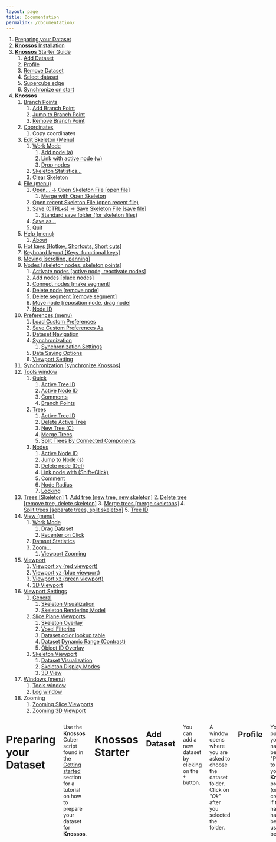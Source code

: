 ```yaml
---
layout: page
title: Documentation
permalink: /documentation/
---
```

<div class="row">
<aside class="three columns sidebar">

1.  [Preparing your Dataset](#preparing-your-dataset)
2.  [**Knossos** Installation](#knossos-installation)
3.  [**Knossos** Starter Guide]()
    1.  [Add Dataset]()
    2.  [Profile]()
    3.  [Remove Dataset]()
    4.  [Select dataset]()
    5.  [Supercube edge]()
    6.  [Synchronize on start]()
4.  **Knossos**
    1.  [Branch Points]()
        1.  [Add Branch Point]()
        2.  [Jump to Branch Point]()
        3.  [Remove Branch Point]()
    2.  [Coordinates]()
        1.  Copy coordinates
    3.  [Edit Skeleton (Menu)]()
        1.  [Work Mode]()
            1.  [Add node (a)]()
            2.  [Link with active node (w)]()
            3.  [Drop nodes]()
        2.  [Skeleton Statistics...]()
        3.  [Clear Skeleton]()
    4.  [File (menu)]()
        1.  [Open... -> Open Skeleton File [open file]]()
            1.  [Merge with Open Skeleton]()
        2.  [Open recent Skeleton File (open recent file)]()
        3.  [Save (CTRL+s) -> Save Skeleton File [save file]]()
            1.  [Standard save folder (for skeleton files)]()
        4.  [Save as...]()
        5.  [Quit]()
    5.  [Help (menu)]()
        1.  [About]()
    6.  [Hot keys [Hotkey, Shortcuts, Short cuts]]()
    7.  [Keyboard layout [Keys, functional keys]]()
    8.  [Moving [scrolling, panning]]()
    9.  [Nodes [skeleton nodes, skeleton points]]()
        1.  [Activate nodes [active node, reactivate nodes]]()
        2.  [Add nodes [place nodes]]()
        3.  [Connect nodes [make segment]]()
        4.  [Delete node [remove node]]()
        5.  [Delete segment [remove segment]]()
        6.  [Move node [reposition node, drag node]]()
        7.  [Node ID]()
    10. [Preferences (menu)]()
        1.  [Load Custom Preferences]()
        2.  [Save Custom Preferences As]()
        3.  [Dataset Navigation]()
        4.  [Synchronization]()
            1.  [Synchronization Settings]()
        5.  [Data Saving Options]()
        6.  [Viewport Setting]()
    11. [Synchronization [synchronize Knossos]]()
    12. [Tools window]()
        1.  [Quick]()
            1.  [Active Tree ID]()
            2.  [Active Node ID]()
            3.  [Comments]()
            4.  [Branch Points]()
        2.  [Trees]()
            1.  [Active Tree ID]()
            2.  [Delete Active Tree]()
            3.  [New Tree (C)]()
            4.  [Merge Trees]()
            5.  [Split Trees By Connected Components]()
        3.  [Nodes]()
            1.  [Active Node ID]()
            2.  [Jump to Node (s)]()
            3.  [Delete node (Del)]()
            4.  [Link node with (Shift+Click)]()
            5.  [Comment]()
            6.  [Node Radius]()
            7.  [Locking]()
    13.  [Trees [Skeleton]]()
        1.  [Add tree [new tree, new skeleton]]()
        2.  [Delete tree [remove tree, delete skeleton]]()
        3.  [Merge trees [merge skeletons]]()
        4.  [Split trees [separate trees, split skeleton]]()
        5.  [Tree ID]()
    14. [View (menu)]()
        1.  [Work Mode]()
            1. [Drag Dataset]()
            2. [Recenter on Click]()
        2.  [Dataset Statistics]()
        3.  [Zoom...]()
            1.  [Viewport Zooming]()
    15. [Viewport]()
        1.  [Viewport xy (red viewport)]()
        2.  [Viewport yz (blue viewport)]()
        3.  [Viewport xz (green viewport)]()
        4.  [3D Viewport]()
    16. [Viewport Settings]()
        1.  [General]()
            1.  [Skeleton Visualization]()
            2.  [Skeleton Rendering Model]()
        2.  [Slice Plane Viewports]()
            1.  [Skeleton Overlay]()
            2.  [Voxel Filtering]()
            3.  [Dataset color lookup table]()
            4.  [Dataset Dynamic Range (Contrast)]()
            5.  [Object ID Overlay]()
        3.  [Skeleton Viewport]()
            1.  [Dataset Visualization]()
            2.  [Skeleton Display Modes]()
            3.  [3D View]()
    17. [Windows (menu)]()
        1.  [Tools window]()
        2.  [Log window]()
    18. Zooming
        1.  [Zooming Slice Viewports]()
        2.  [Zooming 3D Viewport]()
</aside>


<div class="nine columns">

Preparing your Dataset
======================
Use the **Knossos** Cuber script found in the [Getting started]() section for a tutorial on how to prepare your dataset for **Knossos**.




**Knossos** Starter
===================

Add Dataset
-----------
You can add a new dataset by clicking on the `+` button.

A window opens where you are asked to choose the dataset folder. Click on *"Ok"* after you selected the folder.



Profile
-------
You can put in your name below "Profile" to load your **Knossos** profile (or to create it if the name has not been used before).

**Knossos** saves all your settings in **Knossos** under this name (assuming you close **Knossos** appropriately).

You can reload them with this name the next time you start **Knossos**.



Remove Dataset
--------------
If you want to remove a dataset from the **Knossos** starter menue, simply select it and click on the `-` button to remove it.



Select Dataset
--------------
In order to run **Knossos** you have to select a dataset which will then be loaded.

Select a dataset in the upper field (if you started **Knossos** for the first time or if your directories have changed, you first have to add a dataset) and then press the *"Run"* button to load **Knossos** with the selected dataset.




Supercube Edge
--------------
Here you can optionally choose how many cubes there will be loaded per viewport.

The higher the number, the more cubes will be loaded. However this will then require more memory.

Change the Supercube Edge to 5 (requires 250 MB RAM) at each start. The setting 7 (686 MB RAM-Speicher) or 3 (54 MB RAM) is also possible, but 5 is optimal for tracing.




Synchronize on Start
--------------------
Activate this check mark to directly synchronize **Knossos** at the beginning.

You also need to activate this if you want to synchronize two or more datasets on your own computer.

In this way, two **Knossos** windows will open, each loaded with one dataset. Upon tracing, the skeleton (and everything else) will also be traced/done in the other **Knossos** window.

To do this, activate the checkmark and choose afterwards two (or more) datasets by selecting them with your left mouse button while simultaneously holding down CTRL.

To learn more about synchronization, [see here](#synchronization).




**Knossos**
===========

Branch Points
-------------
Branch points help you to relocate important nodes in your skeleton.

Mainly this feature is used to find a location where the cell divides into two branches. Because you can only follow one branch, you have to find the other later on to trace it.

Branch points are stacked. This means that new branch points will be stacked onto the old ones in the branch point file and when you jump to them you first come to the newer branch points and afterwards to the older ones.



### Add Branch Point
You can make a node a branch point by simply pressing B on your keyboard when the node is activated. The color of the node turns blue.

Another possibility is to hold down `Ctrl` while clicking with your right mouse button onto a new position. A node will be added which is simultaneously marked as branch point. This node does not automatically become active (in comparison to normal node placing)



### Jump to Branch Point
Press `J` on your keyboard to jump to the last made branch point. The marking as a branch point is automatically removed. If you want to keep it, press again `B` on your keyboard.

Another possibility is to click on Pop and (J)ump in the tools window. See Branch Point(tools window) for further information.



### Remove Branch Point
A branch point is removed at the time you jump to it.



Coordinates
-----------
In the upper right section of **Knossos**, you can enter the `x, y, z` coordinates of a location you want to move to, e.g. to find the seedpoint of your tracing.

Simply type in the coordinates each one in the corresponding coordinate field, or simply copy your coordinates from the excel file (separated by blanks, e.g. `100 100 100`) and click on the Paste button left from the coordinate fields or press `v` on your keyboard while holding down `Ctrl`.



### Copy Coordinates
If you want to extract the coordinates of your current location, click on the Copy-Button left from the coordinate fields. The coordinates will be copied to your clipboard, separated with blanks.



Edit Skeleton (Menu)
--------------------

### Work Mode

Here you can choose between different types of placing a node.



#### Add Node (a)
This work mode does not connect the first node you place with any previously active node. Further placed nodes will be connected as usual. Pressing "a" on your keyboard will do the same.



#### Link with Active Node (w)
This is the normal work mode, where each new placed node will be connected to the previously active node (and becomes the next active node).



#### Drop Nodes
This work mode simply places single nodes without connecting them. This is a special work mode which you do only need if you want to drop "node clouds" e.g. for glia cells.



### (Skeleton Statistics)
This feature is not yet implemented.



### Clear Skeleton
This menu item will clear the whole cube from any skeleton you traced/loaded. You will be asked by a dialog if you really want to do this. =)



File (Menu)
-----------

### Open... -> Open Skeleton File [open file]
Under "File" -> "Open..." a window opens where you can choose a skeleton file from your computer to be loaded into **Knossos**.

Browse through your folders on the left side and choose a file on the right side. Then click on "OK"



#### Merge with Open Skeleton
If you do not want the current skeleton to be replaced by the one you are opening, choose Merge with Open Skeleton below the "OK"-button.

Note: The two skeletons will have the same tree IDs! If you want to give them again different IDs, see here.



### Open Recent Skeleton File (open recent file)
This menu item will show you a list of recently loaded skeleton files (with the directory where they lie).

Note: Here you don't have the option to merge this skeleton with the currently loaded one. If you like to do that, see here



### Save (CTRL+s) -> Save Skeleton File [save file]
Here you can save your current skeletons on your computer. Pressing s on your keyboard while holding down CTRL will do the same.



#### Standard Save Folder (for skeleton files)
If you haven't saved a file yet using Save as... the file will be stored in the skeletonFiles folder of your **Knossos** installation directory using as file name a combination of the date and time when you started **Knossos** to do tracing.

If you have already stored a file in a specific folder and used a file name without ".000.nml" at the end, **Knossos** will save a new file in this folder using the previous file name and adding ".000.nml". If the file name already contains ".000.nml", **Knossos** will name the subsequent saved files ".001.nml", ".002.nml" and so on, given that you did not turn off the option Auto Increment Filename (for further information see Data Saving Options



### Save as...
To specify the file name and the folder for your skeleton file, choose this menu item.
A window will open where you can browse to the desired folder (has already to be existent!) and save the file under the name given in the field File:.



### Quit
This menu item will quit **Knossos**.

Warning: Since there is no warning dialog, be sure you have saved your proceedings!


Help (Menu)
-----------

### About
This menu item opens a window containing some developer information about **Knossos**.
Hot keys [Hotkey, Shortcuts, Short cuts]



Hot Keys
--------
There are some key combinations which might help you to be faster on **Knossos**:

SHIFT + Arrow keys: Moves dataset 10 planes into the corresponding direction instead of 1. For faster scrolling.

SHIFT + F / D: Moves dataset 10 planes forwards / backwards instead of 1. For faster perpendicular scrolling.

CTRL + S: Saves your skeleton in the same way as the autosaving feature does (auto increment number). See Save file.

CTRL + V: If you have copied the coordinates into clipboard you can use this to quickly paste them into **Knossos** and jump to that location. See Paste coordinates.

CTRL + mouse wheel: Zoom in and out of the three viewports or the 3D viewport (depending on where your mouse cursor currently is).

SHIFT + mouse wheel: Changes the node radius of the active node. See Node Radius for further information.

SHIFT + left mouse button click on node: Activate node

CTRL + right mouse button click in slice viewport: Add a node which is simultaneously marked as a branchpoint (but does not become an active node).

SHIFT + middle mouse button click on a node: Delete segment between the active and the clicked node. See Delete segment.

CTRL + middle mouse button click on a node: Add segment between the active and the clicked node. See Connect nodes.

The keyboard layout including the other functional keys can be found here.



Keyboard Layout
---------------

Moving
------
There are many ways in **Knossos** to move through the dataset. They are listed here in priority order:

You can use your left mouse button to either drag the dataset by clicking and pulling in one direction, or to recenter the view on the position you clicked (depending on the WorkMode you chose)

Use the arrow keys on your keyboard to move into the corresponding direction (depending on which slice viewport your mouse cursor is currently positioned).

Using the arrow keys while holding down SHIFT will move 10 planes instead of 1.

Use your mouse wheels to move perpendicularly to the viewport where your mouse cursor is currently positioned.

Using D and F on your keyboard will also move the dataset perpendicularly.

Using F/D while holding down SHIFT will perpendicularly move 10 planes instead of 1.

Placing a node using your right mouse button will recenter the view on the node. (Adding one using CTRL + right mouse button won't do so).

You can jump to the currently active node using S on your keyboard. See here for further information.

By entering a coordinate in the upper right coordinate fields you can jump to a desired location. See here for further information.

You can jump to a node previously marked as a branch point using J on your keyboard or using your Tool window.

You can search for nodes with comments using N and P on your keyboard or your Tool window.

There you can also search for a specific comment by typing it into the field Search for.

Nodes
-----

### Activate nodes [active node, reactivate nodes]
The currently active node is highlighted by its node ID which is shown right near to the node.

New placed nodes will be connected to the currently active node, given that the option Link with active node is enabled (default).

Furthermore, several functions such as Delete node, Connect nodes/Make segment, Delete segment and Branchpoint are related to the currently active node.

You activate a node by clicking on it with your left mouse button while simultaneously having the SHIFT key on your keyboard pressed.

Another possibility is to choose the desired node ID in the tools window (see Tool Window).


### Add nodes [place nodes]
You place a node by clicking with the right mouse button into one of the slice viewports.

The first node of a skeleton is always marked blue and gets the comment "First Node" automatically.

Furthermore, the program centers the viewport on the node you have just placed.

Further nodes you place will be automatically connected with the previously placed (or activated) node, given that the option Link with active node is enabled (default).



### Connect nodes [make segment]
You can connect two nodes with each other by activating one of the two nodes and clicking on the other one with the middle mouse button while simultaneously holding down the CTRL key on your keyboard.

This is helpful, e.g. if you separated two skeleton parts by accident and you want to connect them again.

Another way is to activate one node, to enter the ID of the other node in the field right beside the button "Link Node with..." (in the Tools window, see Link node with) and afterwards clicking on the button "Link node with..." (see blue circles in next image)



### Delete node [remove node]
You can delete a node by activating it and pressing DEL on your keyboard.

Another way is to click on Delete node (Del) in the tools window under "Nodes" (see Delete Node)



### Delete segment [remove segment]
You can delete the connection (segment) between two nodes by activating one of them and clicking on the other with your middle mouse button while holding down the SHIFT key on your keyboard.

This is helpful if you want to separate two parts of your skeleton (to delete one of them or to make two trees according to Split Trees)



### Move node [reposition node, drag node]
If you want to move a node (e.g. to bring it to the center of the cell), simply click on the node with the middle mouse button and drag it to another position. The node does not have to be your active node.



### Node ID
The Node ID of each node is unique among all skeletons traced/loaded in the dataset. Each new added node gets a new ID, starting from 1. This enables you to relocate each node, e.g. by using the tools window (see Jump to node).




Preferences (menu)
------------------

### Load Custom Preferences
Here, you can load your previously saved custom GUI preferences. A window will open and you are asked for the location of the xml-file.

Custom preferences contain your last used file and folder, the position of your windows, the size of **Knossos**, the look of your viewports etc.



### Save Custom Preferences As
Here, you can save your current custom GUI preferences. A window will open and you are asked where to save the xml-file containing your preferences.

The xml-file contains your last used file and folder, the position of your windows, the size of **Knossos**, the look of your viewports etc.



### Dataset Navigation
This will open an additional window, where you can change settings about how fast to navigate through the stack.

Movement Speed changes the speed of moving through the stack when using your arrow keys on the keyboard. The higher the value, the faster you are moving.

Jump Frames represents the amount of planes which will be moved when pressing once on your arrow keys. For example, a value of 100 will jump 100 planes into the direction according to your arrow key.

Remember, these two settings will only change the way of moving with your arrow keys.

Recentering Time [ms] sets the time it takes for the viewport to move from the current center position to the position you choosed with your left mouse button. Remember, this will only work if you choosed "Recenter on Click" as your preferred work mode (see [1]).



### Synchronization
This will open a new window called Synchronization Settings:

To learn more about synchronization, see here.



#### Synchronization Settings
At the top of the window you see the connection status of **Knossos** (e.g. "No connection to server.").

In the field Remote Host you can enter the ip adress of the host you want to connect to.

In the field Remote Port you have to specify the port through which the connection should be initiated. Make sure your firewall does not block this port.

The buttons Connect and Disconnect will do what they say =) Use them to establish the synchronization connection to the other computer.

The other computer must also have **Knossos** openened and a connection established to the first computer.



### Data Saving Options
Here you can change the way of automatically saving your proceedings.

Enabling the option Auto-Saving will save your skeletons on a time interval according to the field Saving Interval [min].

By default your data will be saved automatically every 5 minutes. You can change this by typing in another positive value.

The option Auto Increment Filename is enabled by default and will automatically increase the number "###.nml" in the filename at every saving step. Deactivating this will overwrite the saved files at every saving step.



### Viewport Setting
See chapter Viewport Settings.

Synchronization [synchronize **Knossos**]
-------------------------------------
The Synchronization feature is mainly used, if you have same datasets but with different resolutions. Synchronization allows you to watch them simultaneously in multiple **Knossos** instances.

There are two types of synchronization: synchronization on the same computer or synchronization on different computers using a network connection.

If you want to use this on the same computer, use the Synchronize on start button in the **Knossos** starter menu.

You choose two or more datasets in the starter menu which will then all be loaded each in one **Knossos** instance. The instances will move and react simultaneously if you move or do tracing in one of them.

Opening many **Knossos** instances will of course need high computing power and RAM. Thus the performance might go down.

You can also synchronize (two!) computers over network. They will also move and react simultaneously.

To do this start **Knossos** on both computers each with a different dataset. The **Knossos** starter menu has to stay opened in the background!

In the preferences menu you then have to open the Synchronization Settings on both computers and enter in each case the IP adress and the open port of the other computer (port should be the same in both cases).

Afterwards click on connect.

If it does not work, make sure that the port is not blocked by the firewall of the computers.



Tools window
------------
Under "Windows" --> "Tools" you can open an important, additional window with many features.

### Quick
In the Quick section, the most important functions of the other sections are summarized.

Tree count counts the number of trees you have currently loaded/traced in the dataset, whereas Node count counts the overall number of nodes you have placed in the current dataset.



#### Active Tree ID
This shows you the currently active tree ID. This is the three which is also highlighted in red in all viewports. You can switch to another tree by typing in or toggling to another ID. However, if you want to go on tracing there, you still have to activate a node from this tree.



#### Active Node ID
This shows you the currently active node ID. You can switch to another node by typing in or toggling to another ID.

Below that you see the coordinates of the currently active node.



#### Comments
In the "Active Node ID" section you can also see the comment of the currently active node.

If you want to make a comment, just type it into the field Comments:.

If you want to search for a specific comment type it into the field Search for: and click on Find (N)ext or Find (P)revious. Pressing N or P on your keyboard will do the same.

Note: The first node of a tree you begin to trace has always automatically the comment "First Node".



#### Branch Points
Under #Nodes on Stack you can see how many branchpoints there have been placed yet.

Clicking on Push (B)ranch Node will transform the currently active node into a branchpoint. Pressing B on your keyboard will do the same.

Clicking on Pop and (J)ump will lead you to the last placed branchpoint which simultaneously becomes again a normal node. Pressing J on your keyboard will do the same.

Note: The first node of a tree you begin to trace is always automatically transformed into a branchpoint.



### Trees
Tree Count shows you the overall number of trees loaded or/and traced by you in the current dataset.

#### Active Tree ID
This shows you the currently active tree ID. This is the three which is also highlighted in red in all viewports. You can switch to another tree by typing in or toggling to another ID. However, if you want to go on tracing there, you still have to activate a node from this tree.



#### Delete Active Tree
Clicking on Delete Active Tree will - suprisingly - delete the whole currently active tree. Since there will be no warning dialog and there is also no "Undo" feature, please be sure that you are doing the right.



##### New Tree (C)
Clicking on New Tree (C) will make a new tree (with new tree ID) when placing the next node. Pressing C on your keyboard will do the same.



##### Merge Trees
With the Merge Trees function you can give two trees the same ID. The ID you are typing into the field ID 1 is the ID which will be remained. The ID in field ID 2 will get the ID of the first field. After typing in both IDs click on Merge Trees

#### Split Trees By Connected Components
Clicking on Split Trees By Connected Components checks if the currently active tree consists of several separated trees (i.e. one group of nodes is not connected with another group of nodes). If this is the case, then each of these trees will get an individual (new) ID. For example, this feature can be used if you traced a very long branch and afterwards you recognize that this branch does not belong to your cell. It is easier to delete the first segment at the branchpoint, split the two trees with this function and delete the branch tree, than deleting every single node of the branch.



### Nodes
Node Count shows you the overall number of nodes you placed (independent of trees) in the current dataset.



#### Active Node ID
This shows you the currently active node ID. You can switch to another node by typing in or toggling to another ID.



#### Jump to Node (s)
This button will center the viewports on the currently active node. In this way you can enter a node ID in the field above and jump to it. Pressing S on your keyboard will do the same.



#### Delete node (Del)
This button will delete the currently active node. Pressing Del on your keyboard will do the same.



#### Link node with (Shift+Click)
This button will make a segment between the currently active node and the node ID you entered into the field on the right side of the button. Holding down CTRL while clicking with the middle mouse button on another node, will do the same.



#### Comment
The comment function helps you to find specific nodes again without the need of writing down the ID. You can make a comment on a node and search for it again later on.

If you want to make a comment, just type it into the field Comments:.

If you want to search for a specific comment type it into the field Search for: and click on Find (N)ext or Find (P)revious. Pressing N or P on your keyboard will do the same.

Note: The first node of a tree you begin to trace has always automatically the comment "First Node".



#### Node Radius
Here you can change the radius of the node. This is normally not necessary, except for Volume Tracing jobs.

You can change the radius of the current node by either typing it into the field Active Node Radius(SHIFT+wheel) or by holding down the SHIFT key and turning the mouse wheel.

You can change the default node radius (when new nodes are placed) by typing in another value in the field Default Node Radius or by clicking on Use Last Radius as Default to use the last entered radius.



#### Locking
The Locking feature helps, if the task is to trace a cell only in a defined volume. Locking to a Node will prevent you from placing nodes outside the defined radius.

You can set the desired locking radius in the field Locking Radius. The unit is in voxels ("planes").

Clicking on Enable comment locking will activate the radius locking as soon as a node having the comment according to the text in the field below 'Lock to Nodes With Comment is searched using the comment search feature.

Another possibility is to Lock to Active Node. By clicking on this buton you are only able to place nodes in the defined radius around the currently active node.

Clicking on Disable Locking will disable the Locking feature.



Trees [Skeleton]
----------------

### Add tree [new tree, new skeleton]
This feature helps you, if you have to trace more than one skeleton at the same time (e.g. tracing task "dense skeletonization").

You can start with a new skeleton/tree by pressing C on your keyboard. The next node you place will start the new tree. This tree has also a new tree ID.

There is also the possibilty to click on New Tree (C) in the tools window under "Trees" (see New Tree).



### Delete tree [remove tree, delete skeleton]
You can delete a whole tree by clicking on Delete Active Tree in the tools window under "Trees" (see Delete Active Tree).

Warning 1:Since there will be no warning dialog and there is also no "Undo" feature, please be sure that you are doing the right.

Warning 2: If two skeletons/trees have the same ID (if you did not separate them by Split Trees or if you did not make a new tree for the second skeleton) then both will be deleted!

### Merge trees [merge skeletons]
With the Merge Trees function you can give two trees the same ID.
This can be done in the tools windows under "Trees". For further information Merge Trees.



### Split trees [separate trees, split skeleton]
There might be a case where you want to split a tree into two trees, e.g. if you traced a long branch and you recognize afterwards that it did not belong to your skeleton.

To do this, you need to separate both trees by deleting the node next to the branch point or by deleting the first segment of the branch (see Delete segment).

Afterwards click on Split Trees By Connected Components in the tools window under "Trees" which gives you different IDs (and color) for the two skeletons (see Split Trees.

Then you can delete the whole branch at once (see Delete skeleton).



### Tree ID
The tree ID of a skeleton is normally unique among all skeletons traced/loaded in the dataset. Each new added tree gets a new ID and color.

To see the ID of the current active tree, see Active Tree ID




View (menu)
-----------

### Work Mode
Here you can change the kind of moving through the stacks with your left mouse button. Choose the one which is more pleasant to you.

#### Drag Dataset
If you choose this option, you can move the stack by clicking (and holding) with your left mouse button on a slice viewport and dragging it into the desired direction.

#### Recenter on Click
If you choose this option, you can move the stack with your mouse by clicking on a location in the slice viewports with your left mouse button. The view recenters on this point.

### Dataset Statistics
This feature is not yet implemented.

### Zoom...
This menu item opens a new window (Viewport Zooming) where you can change the zoom for each viewport.

Using your mouse wheel on a viewport while holding down the CTRL key on your keyboard or pressing the I or O key on your keyboard will do the same, but simultaneaously for each slice viewport.

#### Viewport Zooming
Moving the bars right from Viewport XY, Viewport XZ or Viewport YZ to the left will zoom into the images. You can also enter a value between 0.02 and 1.00 in the field right from the bar.

Moving the bar right from Skeleton View to the right will zoom into the 3D skeleton viewport. You can also enter a value between 0.00 and 0.49 in the field right from the bar. You can also zoom further into the picture with CTRL + mouse wheel.

Clicking on All Defaults will set the zoom of each viewport back to default (1.00 or 0.00 respectively).



Viewport
--------
When **Knossos** opens, the data can be observed by four different viewports.

The viewports show the black-white-grey volume image data. The dark area is the Extracellulary Matrix where an enzyme (HRP) is used to deposit heavy metal ions which cause high contrasts in electron microscopy based recordings. Hence, the bright area is intracellulary (intracellular organelles are not labeled here) and represents the neurons (or glia cells).



### Viewport xy (red viewport)
The upper left viewport (with a red border) shows the x-y-plane of the stack.

By scrolling or using the D/F key you move into z-direction.



### Viewport yz (blue viewport)
The upper right viewport (with a blue border) shows the y-z-plane of the stack.

By scrolling or using the D/F key you move into x-direction.



### Viewport xz (green viewport)
The lower left viewport (with a green border) shows the x-z-plane of the stack.

By scrolling or using the D/F key you move into y-direction.



### 3D Viewport
The lower right viewport (with a black border) represents the 3D viewport.

The black borders represent the border of the dataset, on the edges you can see the voxel coordinates.

With the 3D viewport you can observe the development of your traced skeleton(s).

The three other viewports can be seen as 3 planes around the current viewports' center.

By scrolling you move in and out of the dataset, with the left mouse button you can pan through the stack and with the right mouse button you turn the stack around the currently active node.



Viewport Settings
-----------------
Under "Preferences" --> "Viewport Settings" you can try the following additional settings.

### General

#### Skeleton Visualization
The feature Light effects adds a virtual light source when rendering the skeleton. Hence, the skeleton looks more "3D". Choose the setting you like more.

The feature Highlight Active Tree is helpful if you have loaded multiple skeletons at the same time, because the currently active one is highlighted in turquoise.

The feature Show All Node IDs shows every node ID in the stack (and also in the 3D-Viewport). Hence, the active node is worse recognizable but maybe you may get along better.

The feature Override Node Radius changes all radii of the skeleton to the value in the field beside. This is useful at the most, if you want your volume tracing skeleton to be depicted as a point/line-skeleton.

The feature Edge <-> Node radius ratio changes the ratio of the edge size to the node size. In that way, you can visualize the nodes bigger than the segments or vice versa.



#### Skeleton Rendering Model
You can use this to switch between the 3D Skeleton (default setting) and simple Lines and Points (fast). The latter is faster, but the first one is more helpful for orientation.

### Slice Plane Viewports

#### Skeleton Overlay
The option Enable Overlay (1) turns the rendering in the 3 slice plane viewports on (default) and off. Pressing 1 on your keyboard will do the same.

If you enable Highlight Intersections then the points at the skeleton where it intersects one of the other slice planes will be highlighted in black.

The value in Depth Cutoff sets how many planes before and after a skeleton you can already see it. The higher the value, the earlier the skeleton is shown in the viewports when approaching it.



#### Voxel Filtering
Dataset Linear Filtering (enabled by default) turns on the the filtering of the slices. The image looks smoother when this option is enabled.



#### Dataset color lookup table
This feature enables you to change the grey values of the data set into color values according to a "Color Lookup Table" (LUT). The format of this table is the ImageJ-format, supporting only 768 byte tables (3 bytes RGB colors for each of the 256 grey values)

To use this feature, first load a adequat lookup table by clicking on Load Color Lookup Table. A window will open where you are asked for the directory and file of the table.

Then click on Enable LUT and the dataset should change its color according to the table



#### Dataset Dynamic Range (Contrast)
Here the intensity values (i.e. the contrast) of the dataset can be adjusted. Because it is 8-bit greyscale the range goes from 0 to 255.

If you increase Bias (default 0), then the image gets brighter. If you decrease Range Delta, the image gets darker.

A good setting is 100 for both Bias and Range Delta.



#### Object ID Overlay
This feature is used to stain parts of the EM dataset with other colors by using a second "object id"-dataset.

However this feature is yet not fully implemented.

Enable Color Overlay will enable this feature.



### Skeleton Viewport

#### Dataset Visualization
The buttons Show XY Plane, Show XZ Plane and Show YZ Plane switch the rendering of the grey planes in the 3D viewport around the current center of view on or off.

#### Skeleton Display Modes
Under "Skeleton Viewport" in the "Viewport Settings" you have the option to change the rendering of the skeleotn in the 3D viewport

Whole Skeleton displays all loaded/traced skeletons at full length in the 3D viewport.

Only Current Cube displays all loaded/traced skeletons, but only the part which lies in the current super cube.

Only Active Tree displays the complete tree of the skeleton which is currently active.

Hide Skeleton (fast) does not render any skeleton in the 3D viewport. This option is recommended, if your skeletons become very large and your computer gets slower and slower. Switching the trees off significantly improves the performance.



#### 3D View
If Rotate Around Active node is activated (default) then the rotation in the 3D viewport (when holding down the right mouse button and moving) will be around the currently active node. Otherwise the view will rotate around the center of the dataset.



Windows (menu)
--------------
Under "Windows" you can open the Tools window or the Log window.

### Tools window
See here for information about the Tools window

### Log window
In this window, everything you are doing is logged (except moving around and other minor events).

If an error occurs it will also be displayed there. This can be very helpful if you don't know why something is not working or goes wrong at the moment.



Zooming
-------

### Zooming Slice Viewports
You can zoom into a slice viewport by either pressing I on your keyboard or holding down CTRL and moving your mouse wheel forward.

You can zoom out of a slice viewport by either pressing O on your keyboard or holding down CTRL and moving your mouse wheel backward.

The mouse cursor has to be placed over the viewport you want to zoom.

Another possibility to zoom is to use the Viewport Zooming window.



### Zooming 3D Viewport
You can zoom in or out of the 3D viewport by holding down CTRL and moving your mouse wheel forward or backward respectively.

Another possibility to zoom is to use the Viewport Zooming window.

</div>
</div>